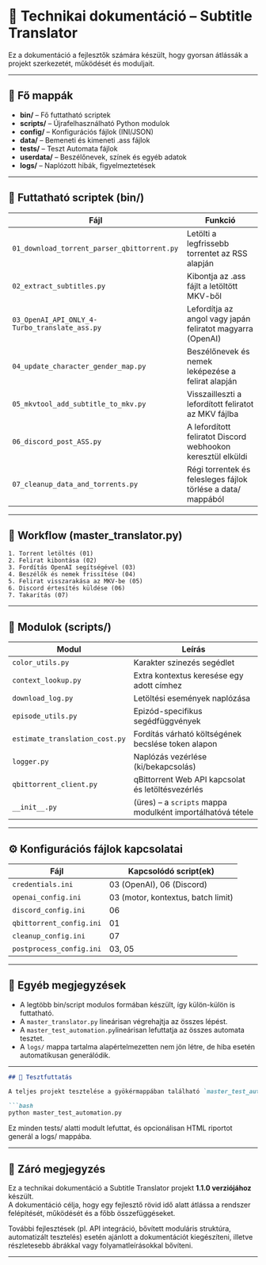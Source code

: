 # 🧠 Technikai dokumentáció – Subtitle Translator

Ez a dokumentáció a fejlesztők számára készült, hogy gyorsan átlássák a projekt szerkezetét, működését és moduljait.

---

## 📁 Fő mappák

- **bin/** – Fő futtatható scriptek
- **scripts/** – Újrafelhasználható Python modulok
- **config/** – Konfigurációs fájlok (INI/JSON)
- **data/** – Bemeneti és kimeneti .ass fájlok
- **tests/** – Teszt Automata fájlok
- **userdata/** – Beszélőnevek, színek és egyéb adatok
- **logs/** – Naplózott hibák, figyelmeztetések

---

## 🧩 Futtatható scriptek (bin/)

| Fájl | Funkció |
|------|---------|
| `01_download_torrent_parser_qbittorrent.py` | Letölti a legfrissebb torrentet az RSS alapján |
| `02_extract_subtitles.py` | Kibontja az .ass fájlt a letöltött MKV-ből |
| `03_OpenAI_API_ONLY_4-Turbo_translate_ass.py` | Lefordítja az angol vagy japán feliratot magyarra (OpenAI) |
| `04_update_character_gender_map.py` | Beszélőnevek és nemek leképezése a felirat alapján |
| `05_mkvtool_add_subtitle_to_mkv.py` | Visszailleszti a lefordított feliratot az MKV fájlba |
| `06_discord_post_ASS.py` | A lefordított feliratot Discord webhookon keresztül elküldi |
| `07_cleanup_data_and_torrents.py` | Régi torrentek és felesleges fájlok törlése a data/ mappából |

---

## 🔄 Workflow (master_translator.py)

```text
1. Torrent letöltés (01)
2. Felirat kibontása (02)
3. Fordítás OpenAI segítségével (03)
4. Beszélők és nemek frissítése (04)
5. Felirat visszarakása az MKV-be (05)
6. Discord értesítés küldése (06)
7. Takarítás (07)
```

---

## 🧱 Modulok (scripts/)

| Modul | Leírás |
|-------|--------|
| `color_utils.py`  | Karakter szinezés segédlet
| `context_lookup.py` | Extra kontextus keresése egy adott címhez |
| `download_log.py` | Letöltési események naplózása |
| `episode_utils.py` | Epizód-specifikus segédfüggvények |
| `estimate_translation_cost.py` | Fordítás várható költségének becslése token alapon |
| `logger.py` | Naplózás vezérlése (ki/bekapcsolás) |
| `qbittorrent_client.py` | qBittorrent Web API kapcsolat és letöltésvezérlés |
| `__init__.py` | (üres) – a `scripts` mappa modulként importálhatóvá tétele |

---

## ⚙️ Konfigurációs fájlok kapcsolatai

| Fájl | Kapcsolódó script(ek) |
|------|------------------------|
| `credentials.ini` | 03 (OpenAI), 06 (Discord) |
| `openai_config.ini` | 03 (motor, kontextus, batch limit) |
| `discord_config.ini` | 06 |
| `qbittorrent_config.ini` | 01 |
| `cleanup_config.ini` | 07 |
| `postprocess_config.ini` | 03, 05 |

---

## 🔧 Egyéb megjegyzések

- A legtöbb bin/script modulos formában készült, így külön-külön is futtatható.
- A `master_translator.py` lineárisan végrehajtja az összes lépést.
- A `master_test_automation.py`lineárisan lefuttatja az összes automata tesztet.
- A `logs/` mappa tartalma alapértelmezetten nem jön létre, de hiba esetén automatikusan generálódik.

---

```markdown
## 🧪 Tesztfuttatás

A teljes projekt tesztelése a gyökérmappában található `master_test_automation.py` script segítségével történik:

```bash
python master_test_automation.py

```
Ez minden tests/ alatti modult lefuttat, és opcionálisan HTML riportot generál a logs/ mappába.

---

## 📝 Záró megjegyzés

Ez a technikai dokumentáció a Subtitle Translator projekt **1.1.0 verziójához** készült.  
A dokumentáció célja, hogy egy fejlesztő rövid idő alatt átlássa a rendszer felépítését, működését és a főbb összefüggéseket.

További fejlesztések (pl. API integráció, bővített moduláris struktúra, automatizált tesztelés) esetén ajánlott a dokumentációt kiegészíteni, illetve részletesebb ábrákkal vagy folyamatleírásokkal bővíteni.

---